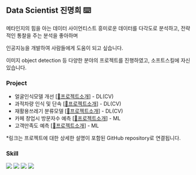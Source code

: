 
## Data Scientist 진명희 ⌨️

메타인지의 힘을 아는 데이터 사이언티스트
흥미로운 데이터를 다각도로 분석하고, 전략적인 통찰을 주는 분석을 좋아하며 

인공지능을 개발하여 사람들에게 도움이 되고 싶습니다.

이미지 object detection 등 다양한 분야의 프로젝트를 진행하였고, 소프트스킬에 자신있습니다.

### Project
- 얼굴인식모델 개선 [[🔗프로젝트소개](https://github.com/jinmyeonghee/face-recognition)] - DL(CV)
- 과적차량 인식 및 단속 [[🔗프로젝트소개](https://github.com/jinmyeonghee/Overload-vehicle-detection)] - DL(CV)
- 재활용쓰레기 분류모델 [[🔗프로젝트소개](https://github.com/jinmyeonghee/Garbage-classification-model/tree/main)] - DL(CV)
- 카페 창업시 방문자수 예측 [[🔗프로젝트소개](https://github.com/jinmyeonghee/Visitor_Prediction_ML)] - ML
- 고객만족도 예측 [[🔗프로젝트소개](https://github.com/jinmyeonghee/Satisfaction-Analyze-ML/tree/main)] - ML
  
*링크는 프로젝트에 대한 상세한 설명이 포함된 GitHub repository로 연결됩니다.

### Skill
<img src="https://img.shields.io/badge/python-3776AB?style=flat&logo=python&logoColor=white"/> <img src="https://img.shields.io/badge/postgresql-4169E1?style=flat&logo=postgresql&logoColor=white"/> <img src="https://img.shields.io/badge/selenium-43B02A?style=flat&logo=selenium&logoColor=white"/> <img src="https://img.shields.io/badge/metabase-509EE3?style=flat&logo=metabase&logoColor=white"/>




